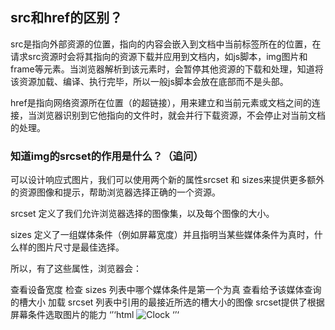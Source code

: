 ## src和href的区别？
src是指向外部资源的位置，指向的内容会嵌入到文档中当前标签所在的位置，在请求src资源时会将其指向的资源下载并应用到文档内，如js脚本，img图片和frame等元素。当浏览器解析到该元素时，会暂停其他资源的下载和处理，知道将该资源加载、编译、执行完毕，所以一般js脚本会放在底部而不是头部。

href是指向网络资源所在位置（的超链接），用来建立和当前元素或文档之间的连接，当浏览器识别到它他指向的文件时，就会并行下载资源，不会停止对当前文档的处理。

### 知道img的srcset的作用是什么？（追问）
可以设计响应式图片，我们可以使用两个新的属性srcset 和 sizes来提供更多额外的资源图像和提示，帮助浏览器选择正确的一个资源。

srcset 定义了我们允许浏览器选择的图像集，以及每个图像的大小。

sizes 定义了一组媒体条件（例如屏幕宽度）并且指明当某些媒体条件为真时，什么样的图片尺寸是最佳选择。

所以，有了这些属性，浏览器会：

查看设备宽度
检查 sizes 列表中哪个媒体条件是第一个为真
查看给予该媒体查询的槽大小
加载 srcset 列表中引用的最接近所选的槽大小的图像
srcset提供了根据屏幕条件选取图片的能力
‘’‘html
<img src="clock-demo-thumb-200.png"
     alt="Clock"
     srcset="clock-demo-thumb-200.png 200w,
             clock-demo-thumb-400.png 400w"
     sizes="(min-width: 600px) 200px, 50vw">
‘’‘